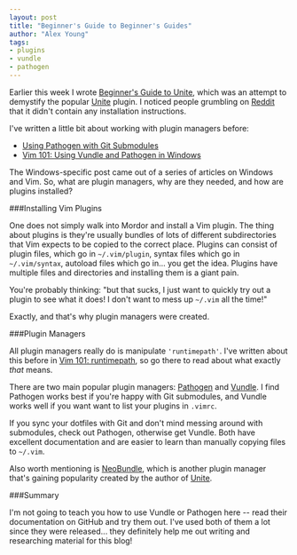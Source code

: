 ```yaml
---
layout: post
title: "Beginner's Guide to Beginner's Guides"
author: "Alex Young"
tags: 
- plugins
- vundle
- pathogen
---
```


Earlier this week I wrote [Beginner's Guide to Unite](http://usevim.com/2013/06/19/unite/), which was an attempt to demystify the popular [Unite](http://www.vim.org/scripts/script.php?script_id=3396) plugin.  I noticed people grumbling on [Reddit](http://www.reddit.com/r/vim/comments/1go3ei/beginners_guide_to_unite/) that it didn't contain any installation instructions.

I've written a little bit about working with plugin managers before:

* [Using Pathogen with Git Submodules](http://usevim.com/2012/03/01/using-pathogen-with-git-submodules/)
* [Vim 101: Using Vundle and Pathogen in Windows](http://usevim.com/2012/10/12/vim101-windows/)

The Windows-specific post came out of a series of articles on Windows and Vim.  So, what are plugin managers, why are they needed, and how are plugins installed?

###Installing Vim Plugins

One does not simply walk into Mordor and install a Vim plugin.  The thing about plugins is they're usually bundles of lots of different subdirectories that Vim expects to be copied to the correct place.  Plugins can consist of plugin files, which go in `~/.vim/plugin`, syntax files which go in `~/.vim/syntax`, autoload files which go in... you get the idea.  Plugins have multiple files and directories and installing them is a giant pain.

You're probably thinking: "but that sucks, I just want to quickly try out a plugin to see what it does!  I don't want to mess up `~/.vim` all the time!"

Exactly, and that's why plugin managers were created.

###Plugin Managers

All plugin managers really do is manipulate `'runtimepath'`.  I've written about this before in [Vim 101: runtimepath](http://usevim.com/2012/12/28/vim-101-runtimepath/), so go there to read about what exactly _that_ means.

There are two main popular plugin managers: [Pathogen](https://github.com/tpope/vim-pathogen) and [Vundle](https://github.com/gmarik/vundle).  I find Pathogen works best if you're happy with Git submodules, and Vundle works well if you want want to list your plugins in `.vimrc`.

If you sync your dotfiles with Git and don't mind messing around with submodules, check out Pathogen, otherwise get Vundle.  Both have excellent documentation and are easier to learn than manually copying files to `~/.vim`.

Also worth mentioning is [NeoBundle](https://github.com/Shougo/neobundle.vim), which is another plugin manager that's gaining popularity created by the author of [Unite](https://github.com/Shougo/unite.vim).

###Summary

I'm not going to teach you how to use Vundle or Pathogen here -- read their documentation on GitHub and try them out.  I've used both of them a lot since they were released... they definitely help me out writing and researching material for this blog!
